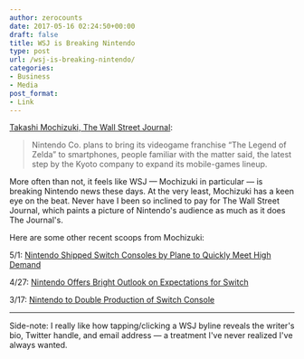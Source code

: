 ```yaml
---
author: zerocounts
date: 2017-05-16 02:24:50+00:00
draft: false
title: WSJ is Breaking Nintendo
type: post
url: /wsj-is-breaking-nintendo/
categories:
- Business
- Media
post_format:
- Link
---
```


[Takashi Mochizuki, The Wall Street Journal](https://www.wsj.com/articles/nintendo-developing-the-legend-of-zelda-smartphone-game-1494820189):


<blockquote>Nintendo Co. plans to bring its videogame franchise “The Legend of Zelda” to smartphones, people familiar with the matter said, the latest step by the Kyoto company to expand its mobile-games lineup.</blockquote>


More often than not, it feels like WSJ — Mochizuki in particular — is breaking Nintendo news these days. At the very least, Mochizuki has a keen eye on the beat. Never have I been so inclined to pay for The Wall Street Journal, which paints a picture of Nintendo's audience as much as it does The Journal's.

Here are some other recent scoops from Mochizuki:

5/1: [Nintendo Shipped Switch Consoles by Plane to Quickly Meet High Demand](https://www.wsj.com/articles/nintendo-shipped-switch-consoles-by-plane-to-quickly-meet-high-demand-1493619178)

4/27: [Nintendo Offers Bright Outlook on Expectations for Switch](https://www.wsj.com/articles/nintendo-offers-bright-outlook-on-expectations-for-switch-1493278400)

3/17: [Nintendo to Double Production of Switch Console](https://www.wsj.com/articles/nintendo-to-double-production-of-switch-console-1489728545)

------

Side-note: I really like how tapping/clicking a WSJ byline reveals the writer's bio, Twitter handle, and email address — a treatment I've never realized I've always wanted.
